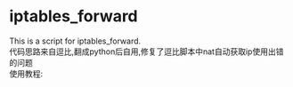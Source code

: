 # iptables_forward
This is a script for iptables_forward.  
  代码思路来自逗比,翻成python后自用,修复了逗比脚本中nat自动获取ip使用出错的问题  
  使用教程:
